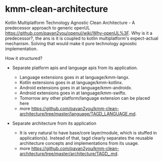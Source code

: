 # kmm-clean-architecture
Kotlin Multiplatform Technology Agnostic Clean Architecture - A predecessor approach to generic
openUL https://github.com/pavan2you/openul/wiki/Why-openUL%3F. Why is it a predecessor?, the ans is
it is coupled to kotlin multiplatform's expect-actual mechanism. Solving that would make it pure
technology agnostic implementation.

How it structured?
- Separate platform apis and language apis from its application. 
  - Language extensions goes in at language/kmm-langx.
  - Kotlin extensions goes in at language/kmm-kotlinx.
  - Android extensions goes in at language/kmm-androidx.
  - Android extensions goes in at language/kmm-swiftx.
  - Tomorrow any other platform/language extension can be placed here
  - more https://github.com/pavan2you/kmm-clean-architecture/tree/master/language/TAGD_LANGUAGE.md.

- Separate architecture from its application
  - It is very natural to have base/core layer/module, which is stuffed in application(s). Instead
  of that, tagd clearly separates the reusable architecture concepts and implementations from
  its usage.
  - more https://github.com/pavan2you/kmm-clean-architecture/tree/master/architecture/TAGD_.md.